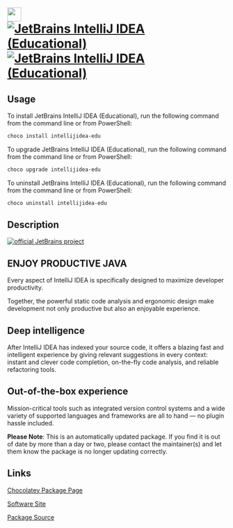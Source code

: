 ﻿# <img src="https://cdn.jsdelivr.net/gh/mkevenaar/chocolatey-packages@1a84d4bb32d44c7d8251d48471814ccd194dfc24/icons/intellijidea-edu.png" width="32" height="32"/> [![JetBrains IntelliJ IDEA (Educational)](https://img.shields.io/chocolatey/v/intellijidea-edu.svg?label=JetBrains+IntelliJ+IDEA+(Educational))](https://chocolatey.org/packages/intellijidea-edu) [![JetBrains IntelliJ IDEA (Educational)](https://img.shields.io/chocolatey/dt/intellijidea-edu.svg)](https://chocolatey.org/packages/intellijidea-edu)

## Usage
To install JetBrains IntelliJ IDEA (Educational), run the following command from the command line or from PowerShell:
```powershell
choco install intellijidea-edu
```

To upgrade JetBrains IntelliJ IDEA (Educational), run the following command from the command line or from PowerShell:
```powershell
choco upgrade intellijidea-edu
```

To uninstall JetBrains IntelliJ IDEA (Educational), run the following command from the command line or from PowerShell:
```powershell
choco uninstall intellijidea-edu
```

## Description
[![official JetBrains project](http://jb.gg/badges/official-plastic.svg)](https://confluence.jetbrains.com/display/ALL/JetBrains+on+GitHub)

## ENJOY PRODUCTIVE JAVA

Every aspect of IntelliJ IDEA is specifically designed to maximize developer productivity.

Together, the powerful static code analysis and ergonomic design make development not only productive but also an enjoyable experience.

## Deep intelligence

After IntelliJ IDEA has indexed your source code, it offers a blazing fast and intelligent experience by giving relevant suggestions in every context: instant and clever code completion, on-the-fly code analysis, and reliable refactoring tools.

## Out-of-the-box experience

Mission-critical tools such as integrated version control systems and a wide variety of supported languages and frameworks are all to hand — no plugin hassle included.

**Please Note**: This is an automatically updated package. If you find it is
out of date by more than a day or two, please contact the maintainer(s) and
let them know the package is no longer updating correctly.


## Links
[Chocolatey Package Page](https://chocolatey.org/packages/intellijidea-edu)

[Software Site](https://www.jetbrains.com/education/)

[Package Source](https://github.com/mkevenaar/chocolatey-packages/tree/master/automatic/intellijidea-edu)


